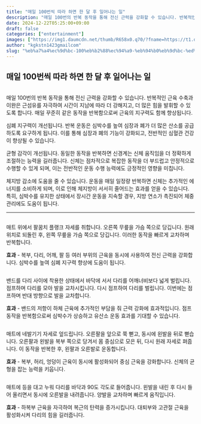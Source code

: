 ```yaml
---
title: "매일 100번씩 따라 하면 한 달 후 일어나는 일"
description: "매일 100번의 반복 동작을 통해 전신 근력을 강화할 수 있습니다. 반복적인 근육 수축과 이완은 근섬유를 자극하여 시간이 지남에 따라 더 강해지고, 더 많은 힘을 발휘할 수 있도록 합니다. 매일 꾸준히 같은 동작을 반복함으로써 근육의 지구력도 함께 향상됩니다."
date: 2024-12-22T05:25:00+09:00
draft: false
categories: ["entertainment"]
images: ["https://img1.daumcdn.net/thumb/R658x0.q70/?fname=https://t1.daumcdn.net/news/202411/14/tenbody/20241114173002293vqub.jpg", "https://t1.daumcdn.net/news/202411/14/tenbody/20241114173002994qhxo.gif", "https://t1.daumcdn.net/news/202411/14/tenbody/20241114173003261dfnq.gif", "https://t1.daumcdn.net/news/202411/14/tenbody/20241114173003598afll.gif", "https://t1.daumcdn.net/news/202411/14/tenbody/20241114173003922nhir.gif"]
author: "kgkstn1423gmailcom"
slug: "%eb%a7%a4%ec%9d%bc-100%eb%b2%88%ec%94%a9-%eb%94%b0%eb%9d%bc-%ed%95%98%eb%a9%b4-%ed%95%9c-%eb%8b%ac-%ed%9b%84-%ec%9d%bc%ec%96%b4%eb%82%98%eb%8a%94-%ec%9d%bc"
---
```


<h2 >매일 100번씩 따라 하면 한 달 후 일어나는 일</h2> <figure ><img src="https://img1.daumcdn.net/thumb/R658x0.q70/?fname=https://t1.daumcdn.net/news/202411/14/tenbody/20241114173002293vqub.jpg" alt=""/></figure> <p>매일 100번의 반복 동작을 통해 전신 근력을 강화할 수 있습니다. 반복적인 근육 수축과 이완은 근섬유를 자극하여 시간이 지남에 따라 더 강해지고, 더 많은 힘을 발휘할 수 있도록 합니다. 매일 꾸준히 같은 동작을 반복함으로써 근육의 지구력도 함께 향상됩니다.</p> <p>심폐 지구력이 개선됩니다. 반복 운동은 심박수를 높여 심장과 폐가 더 많은 산소를 공급하도록 요구하게 됩니다. 이를 통해 심장과 폐의 기능이 강화되고, 전반적인 심혈관 건강이 향상될 수 있습니다.</p> <p>균형 감각이 개선됩니다. 동일한 동작을 반복하면 신경계는 신체 움직임을 더 정확하게 조절하는 능력을 길러줍니다. 신체는 점차적으로 복잡한 동작을 더 부드럽고 안정적으로 수행할 수 있게 되며, 이는 전반적인 운동 수행 능력에도 긍정적인 영향을 미칩니다.</p> <p>체지방 감소에 도움을 줄 수 있습니다. 운동을 매일 일정량 반복하면 신체는 추가적인 에너지를 소비하게 되며, 이로 인해 체지방이 서서히 줄어드는 효과를 얻을 수 있습니다. 특히, 심박수를 유지한 상태에서 장시간 운동을 지속할 경우, 지방 연소가 촉진되어 체중 관리에도 도움이 됩니다.</p> <hr /> <figure ><img src="https://t1.daumcdn.net/news/202411/14/tenbody/20241114173002994qhxo.gif" alt=""/></figure> <p>매트 위에서 팔꿈치 플랭크 자세를 취합니다. 오른쪽 무릎을 가슴 쪽으로 당깁니다. 원래 위치로 되돌린 후, 왼쪽 무릎을 가슴 쪽으로 당깁니다. 이러한 동작을 빠르게 교차하며 반복합니다.</p> <p><strong>효과</strong> - 복부, 다리, 어깨, 팔 등 여러 부위의 근육을 동시에 사용하여 전신 근력을 강화합니다. 심박수를 높여 심폐 지구력 향상에 도움이 됩니다.</p> <figure ><img src="https://t1.daumcdn.net/news/202411/14/tenbody/20241114173003261dfnq.gif" alt=""/></figure> <p>밴드를 다리 사이에 착용한 상태에서 바닥에 서서 다리를 어깨너비보다 넓게 벌립니다. 점프하며 다리를 모아 발을 교차시킵니다. 다시 점프하여 다리를 벌립니다. 이번에는 점프하며 반대 방향으로 발을 교차합니다.</p> <p><strong>효과</strong> - 밴드의 저항이 하체 근육에 추가적인 부담을 줘 근력 강화에 효과적입니다. 점프 동작을 반복함으로써 심박수가 상승하고 유산소 운동 효과를 기대할 수 있습니다.</p> <figure ><img src="https://t1.daumcdn.net/news/202411/14/tenbody/20241114173003598afll.gif" alt=""/></figure> <p>매트에 네발기기 자세로 엎드립니다. 오른팔을 앞으로 쭉 뻗고, 동시에 왼발을 뒤로 뻗습니다. 오른팔과 왼발을 복부 쪽으로 당겨서 몸 중심으로 모은 뒤, 다시 원래 자세로 펴줍니다. 이 동작을 반복한 후, 왼팔과 오른발로 운동합니다.</p> <p><strong>효과</strong> - 복부, 허리, 엉덩이 근육이 동시에 활성화되어 중심 근육을 강화합니다. 신체의 균형을 잡는 능력을 키웁니다.</p> <figure ><img src="https://t1.daumcdn.net/news/202411/14/tenbody/20241114173003922nhir.gif" alt=""/></figure> <p>매트에 등을 대고 누워 다리를 바닥과 90도 각도로 들어줍니다. 왼발을 내린 후 다시 들어 올리면서 동시에 오른발을 내려줍니다. 양발을 교차하며 빠르게 움직입니다.</p> <p><strong>효과</strong> - 하복부 근육을 자극하여 복근의 탄력을 증가시킵니다. 대퇴부와 고관절 근육을 활성화시켜 다리의 힘을 길러줍니다.</p>